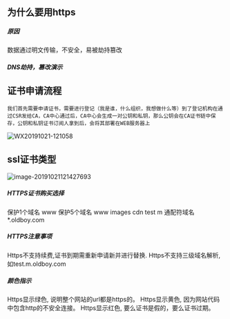 ## 为什么要用https

##### 原因

数据通过明文传输，不安全，易被劫持篡改

##### DNS劫持，篡改演示





## 证书申请流程

```shell
我们首先需要申请证书，需要进行登记（我是谁，什么组织，我想做什么等）到了登记机构在通过CSR发给CA，CA中心通过后，CA中心会生成一对公钥和私钥，那么公钥会在CA证书链中保存，公钥和私钥证书订阅人拿到后，会将其部署在WEB服务器上
```

![WX20191021-121058](https://tva1.sinaimg.cn/large/006y8mN6gy1g85p48cputj30so0hgq8f.jpg)

## ssl证书类型

![image-20191021121427693](https://tva1.sinaimg.cn/large/006y8mN6gy1g85p6o681zj30sw0dwjvz.jpg)

##### HTTPS证书购买选择

保护1个域名 www
保护5个域名 www images cdn test m
通配符域名 *.oldboy.com

##### HTTPS注意事项

Https不支持续费,证书到期需重新申请新并进行替换.
Https不支持三级域名解析, 如test.m.oldboy.com

##### 颜色指示

Https显示绿色, 说明整个网站的url都是https的。
Https显示黄色, 因为网站代码中包含http的不安全连接。
Https显示红色, 要么证书是假的，要么证书过期。

